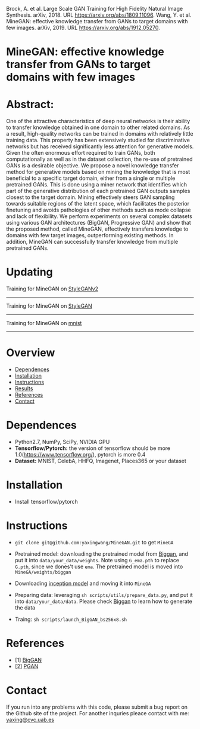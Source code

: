 Brock, A. et al. Large Scale GAN Training for High Fidelity Natural Image Synthesis. arXiv, 2018. URL https://arxiv.org/abs/1809.11096.
Wang, Y. et al. MineGAN: effective knowledge transfer from GANs to target domains with few images. arXiv, 2019. URL https://arxiv.org/abs/1912.05270.

# MineGAN: effective knowledge transfer from  GANs to target domains with few images 
# Abstract: 
One of the attractive characteristics of deep neural networks is their ability to transfer knowledge obtained in one domain to other related domains. As a result, high-quality networks can be trained in domains with relatively little training data. This property has been extensively studied for discriminative networks but has received significantly less attention for generative models.  Given the often enormous effort required to train GANs, both computationally as well as in the dataset collection, the re-use of pretrained GANs is a desirable objective.  We propose a novel knowledge transfer method for generative models based on mining the knowledge that is most beneficial to a specific target domain, either from a single or multiple pretrained GANs.  This is done using a miner network that identifies which part of the generative distribution of each pretrained GAN outputs samples closest to the target domain.  Mining effectively steers GAN sampling towards suitable regions of the latent space, which facilitates the posterior finetuning and avoids pathologies of other methods such as mode collapse and lack of flexibility.  We perform experiments on several complex datasets using various GAN architectures (BigGAN, Progressive GAN) and show that the proposed method, called MineGAN, effectively transfers knowledge to domains with few target images, outperforming existing methods.  In addition, MineGAN can successfully transfer knowledge from multiple pretrained GANs. 

# Updating 
Training for MineGAN on [StyleGANv2](https://github.com/yaxingwang/MineGAN/tree/master/styleGANv2)

------------------------------------------------------------

Training for MineGAN on [StyleGAN](https://github.com/yaxingwang/MineGAN/tree/master/styleGAN)

------------------------------------------------------------

Training for MineGAN on [mnist](https://github.com/yaxingwang/MineGAN/tree/master/MNISTtf)

------------------------------------------------------------

# Overview 
- [Dependences](#dependences)
- [Installation](#installtion)
- [Instructions](#instructions)
- [Results](#results)
- [References](#references)
- [Contact](#contact)
# Dependences 
- Python2.7, NumPy, SciPy, NVIDIA GPU
- **Tensorflow/Pytorch:** the version of tensorflow should be more 1.0(https://www.tensorflow.org/), pytorch is more 0.4
- **Dataset:** MNIST, CelebA, HHFQ, Imagenet, Places365 or your dataset 

# Installation 
- Install tensorflow/pytorch
# Instructions

- `git clone git@github.com:yaxingwang/MineGAN.git` to get `MineGA`

- Pretrained model: downloading the pretrained model from [Biggan](https://github.com/ajbrock/BigGAN-PyTorch), and put it into `data/your_data/weights`. Note using `G_ema.pth` to replace `G.pth`, since we dones't use `ema`. The pretrained model is moved into `MineGA/weights/biggan` 

- Downloading [inception model](https://drive.google.com/file/d/1A5C1jYieAcu_CDml0mhrLGqCCBF4uujG/view?usp=sharing) and moving it into `MineGA` 

- Preparing data: leveraging  `sh scripts/utils/prepare_data.py`, and put it into `data/your_data/data`. Please check [Biggan](https://github.com/ajbrock/BigGAN-PyTorch) to learn how to generate the data 

- Traing: ```sh scripts/launch_BigGAN_bs256x8.sh```


 


# References 
- \[1\] [BigGAN](https://arxiv.org/abs/1809.11096) 
- \[2\] [PGAN](https://arxiv.org/abs/1710.10196) 
# Contact


If you run into any problems with this code, please submit a bug report on the Github site of the project. For another inquries pleace contact with me: yaxing@cvc.uab.es
